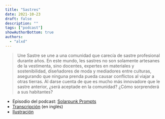 ```yaml
---
title: "Sastres"
date: 2021-10-23
draft: false
description: ""
tags: ["podcast"]
showAuthorBottom: true
authors:
  - "alxd"
---
```


> Une Sastre se une a una comunidad que carecía de sastre profesional durante años. En este mundo, les sastres no son solamente artesanes de la vestimenta, sino docentes, expertes en materiales y sostenibilidad, diseñadores de moda y mediadores entre culturas, asegurando que ninguna prenda pueda causar conflictos al viajar a otras tierras. Al darse cuenta de que es mucho más innovadore que le sastre anterior, ¿será aceptade en la comunidad? ¿Cómo sorprenderá a sus habitantes?

- Episodio del podcast: [Solarpunk Prompts](https://podcast.tomasino.org/@SolarpunkPrompts/episodes/the-tailors)
- [Transcripción](https://wiki.tomasino.org/writing/Solarpunk-Prompts---The-Tailors) (en inglés)
- [Ilustración](/art/the-lemonaut-tailors/)
